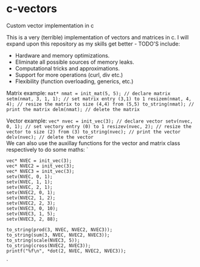 # c-vectors
Custom vector implementation in c

This is a very (terrible) implementation of vectors and matrices in c. I will expand upon this repository as my skills get better - TODO'S include: 

* Hardware and memory optimizations.
* Eliminate all possible sources of memory leaks.
* Computational tricks and approximations.
* Support for more operations (curl, div etc.) 
* Flexibility (function overloading, generics, etc.)

Matrix example:
`
    mat* nmat = init_mat(5, 5); // declare matrix
    setm(nmat, 3, 1, 1); // set matrix entry (3,1) to 1
    resizem(nmat, 4, 4); // resize the matrix to size (4,4) from (5,5)
    to_string(nmat); // print the matrix
    delm(nmat); // delete the matrix
`

Vector example:
`
    vec* nvec = init_vec(3); // declare vector
    setv(nvec, 0, 1); // set vectory entry (0) to 1
    resizev(nvec, 2); // resize the vector to size (2) from (3)
    to_string(nvec); // print the vector
    delv(nvec); // delete the vector
`   
We can also use the auxillay functions for the vector and matrix class respectively to do some maths:
`

    vec* NVEC = init_vec(3);
    vec* NVEC2 = init_vec(3);
    vec* NVEC3 = init_vec(3);
    setv(NVEC, 0, 1);
    setv(NVEC, 1, 1);
    setv(NVEC, 2, 1);
    setv(NVEC2, 0, 1);
    setv(NVEC2, 1, 2);
    setv(NVEC2, 2, 3);
    setv(NVEC3, 0, 10);
    setv(NVEC3, 1, 5);
    setv(NVEC3, 2, 88);
    
    to_string(prod(3, NVEC, NVEC2, NVEC3));
    to_string(sum(3, NVEC, NVEC2, NVEC3));
    to_string(scale(NVEC3, 5));
    to_string(cross(NVEC2, NVEC3));
    printf("%f\n", *dot(2, NVEC, NVEC2, NVEC3));

`


